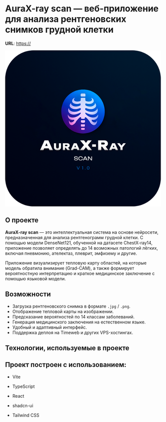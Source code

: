 # AuraX-ray scan — веб-приложение для анализа рентгеновских снимков грудной клетки

**URL**: [https://](https://snikasipoin-aura-xray-scan-main-fbd5.twc1.net/)

![Image alt](https://github.com/Snikasipoin/aura-xray-scan-main/blob/main/logo.png)

## О проекте

**AuraX-ray scan** — это интеллектуальная система на основе нейросети, предназначенная для анализа рентгенограмм грудной клетки. С помощью модели DenseNet121, обученной на датасете ChestX-ray14, приложение позволяет определять до 14 возможных патологий лёгких, включая пневмонию, ателектаз, плеврит, эмфизему и другие.

Приложение визуализирует тепловую карту областей, на которые модель обратила внимание (Grad-CAM), а также формирует вероятностную интерпретацию и краткое медицинское заключение с помощью языковой модели.

## Возможности

- Загрузка рентгеновского снимка в формате `.jpg` / `.png`.
- Отображение тепловой карты на изображении.
- Предсказание вероятностей по 14 классам заболеваний.
- Генерация медицинского заключения на естественном языке.
- Удобный и адаптивный интерфейс.
- Поддержка деплоя на Timeweb и других VPS-хостингах.

## Технологии, используемые в проекте

## Проект построен с использованием:

- Vite

- TypeScript

- React

- shadcn-ui

- Tailwind CSS

